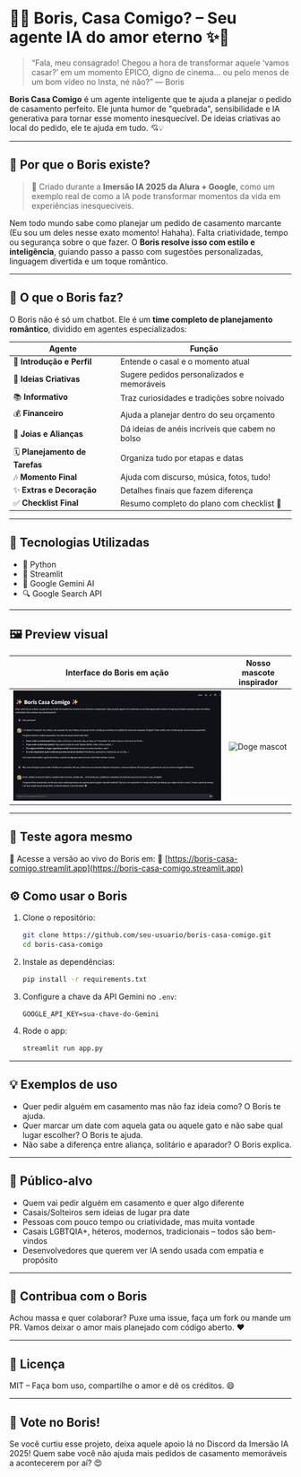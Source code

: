 # 💍✨ Boris, Casa Comigo? – Seu agente IA do amor eterno ✨💍

> “Fala, meu consagrado! Chegou a hora de transformar aquele ‘vamos casar?’ em um momento ÉPICO, digno de cinema... ou pelo menos de um bom vídeo no Insta, né não?” — Boris

**Boris Casa Comigo** é um agente inteligente que te ajuda a planejar o pedido de casamento perfeito. Ele junta humor de "quebrada", sensibilidade e IA generativa para tornar esse momento inesquecível. De ideias criativas ao local do pedido, ele te ajuda em tudo. 💘💡

---

## 🎯 Por que o Boris existe?

> 🧠 Criado durante a **Imersão IA 2025 da Alura + Google**, como um exemplo real de como a IA pode transformar momentos da vida em experiências inesquecíveis.

Nem todo mundo sabe como planejar um pedido de casamento marcante (Eu sou um deles nesse exato momento! Hahaha). Falta criatividade, tempo ou segurança sobre o que fazer. O **Boris resolve isso com estilo e inteligência**, guiando passo a passo com sugestões personalizadas, linguagem divertida e um toque romântico.

---

## 🧠 O que o Boris faz?

O Boris não é só um chatbot. Ele é um **time completo de planejamento romântico**, dividido em agentes especializados:

| Agente                          | Função                                          |
| ------------------------------- | ----------------------------------------------- |
| 💬 **Introdução e Perfil**      | Entende o casal e o momento atual               |
| 🎨 **Ideias Criativas**         | Sugere pedidos personalizados e memoráveis      |
| 📚 **Informativo**              | Traz curiosidades e tradições sobre noivado     |
| 💰 **Financeiro**               | Ajuda a planejar dentro do seu orçamento        |
| 💍 **Joias e Alianças**         | Dá ideias de anéis incríveis que cabem no bolso |
| 🗓️ **Planejamento de Tarefas** | Organiza tudo por etapas e datas                |
| 🎶 **Momento Final**            | Ajuda com discurso, música, fotos, tudo!        |
| ✨ **Extras e Decoração**        | Detalhes finais que fazem diferença             |
| ✅ **Checklist Final**           | Resumo completo do plano com checklist 💯       |

---

## 🚀 Tecnologias Utilizadas

* 🐍 Python
* 🧼 Streamlit
* 🤖 Google Gemini AI
* 🔍 Google Search API

---

## 🖼️ Preview visual

| Interface do Boris em ação                        | Nosso mascote inspirador          |
| ------------------------------------------------- | --------------------------------- |
| ![Chat com o Boris](https://github.com/GuiiLuiss/boris-casa-comigo/blob/main/imagem/Boris_Casa_Cmg.png) | ![Doge mascot](https://camo.githubusercontent.com/6f83a6685d4d6265d664731c0b1ccca8f0a75184a0bee569577f55d9a20a46a6/68747470733a2f2f74322e7475646f63646e2e6e65742f3330383537333f773d36343626683d323834) |

---

## 🧪 Teste agora mesmo

📲 Acesse a versão ao vivo do Boris em:
🔗 [https://boris-casa-comigo.streamlit.app](https://boris-casa-comigo.streamlit.app)

## ⚙️ Como usar o Boris

1. Clone o repositório:

   ```bash
   git clone https://github.com/seu-usuario/boris-casa-comigo.git
   cd boris-casa-comigo
   ```

2. Instale as dependências:

   ```bash
   pip install -r requirements.txt
   ```

3. Configure a chave da API Gemini no `.env`:

   ```env
   GOOGLE_API_KEY=sua-chave-do-Gemini
   ```

4. Rode o app:

   ```bash
   streamlit run app.py
   ```

---

## 💡 Exemplos de uso

* Quer pedir alguém em casamento mas não faz ideia como? O Boris te ajuda.
* Quer marcar um date com aquela gata ou aquele gato e não sabe qual lugar escolher? O Boris te ajuda.
* Não sabe a diferença entre aliança, solitário e aparador? O Boris explica.

---

## 🫶 Público-alvo

* Quem vai pedir alguém em casamento e quer algo diferente
* Casais/Solteiros sem ideias de lugar pra date
* Pessoas com pouco tempo ou criatividade, mas muita vontade
* Casais LGBTQIA+, héteros, modernos, tradicionais – todos são bem-vindos
* Desenvolvedores que querem ver IA sendo usada com empatia e propósito

---

## 🙌 Contribua com o Boris

Achou massa e quer colaborar? Puxe uma issue, faça um fork ou mande um PR.
Vamos deixar o amor mais planejado com código aberto. ❤️

---

## 📜 Licença

MIT – Faça bom uso, compartilhe o amor e dê os créditos. 😄

---

## 🌟 Vote no Boris!

Se você curtiu esse projeto, deixa aquele apoio lá no Discord da Imersão IA 2025!
Quem sabe você não ajuda mais pedidos de casamento memoráveis a acontecerem por aí? 😍
